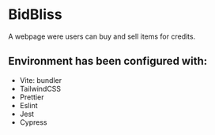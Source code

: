 # BidBliss

A webpage were users can buy and sell items for credits.

## Environment has been configured with:

- Vite: bundler
- TailwindCSS
- Prettier
- Eslint
- Jest
- Cypress
